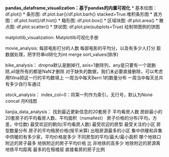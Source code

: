 **pandas_dataframe_visualization：基于pandas的内置可视化**
	* 基本绘图：df.plot()
	* 条形图: df.plot.bar()/df.plot.barh() stacked=True:堆积条形图
	* 直方图：df.plot.hist()/df.hist()
	* 箱形图: df.plot.box()
	* 区域块图: df.plot.area()
	* 散点图: df.plot.scatter()
	* 饼状图: df.plot.pie(subplots=True) 绘制带图例的饼图
	
matplotlib_visualization: Matplotlib可视化手册	


movie_analysis:
	每部电影打分的人数
	每部电影的平均分，以及有多少人打分
	脏数据处理，把字符串id转化为int
	merge
	sort_values(排序)
	
bike_analysis：
	dropna默认是删掉行, axis=1删除列，any是只要有一个就删除,all是所有的都是NaN才删除
	对于缺失的数据，我们未必要直接删除，可以考虑用fillna把这一行的平均数填上
	一周当中每天Berri 1的数量分布
	一周当中每天总共有多少自行车通过
	
stock_analysis：
	index_col=0：将第一列作为索引，无行号，默认为None
	concat
	月K线图

lianjia_data_analysis：
	找到最近更新信息的20套房子
	平均看房人数
	房龄最小的20套房子的平均看房人数、平均面积（nsmallest）
	房子价格的分布(平均，方差，中位数)
	最受欢迎的朝向(平均看房人数)
	最受欢迎的房型
	最受关注的小区
	房型数量分布
	房子的平均租房价格(按平米算)
	出租房源最多的小区
	集中供暖和非集中供暖的有多少家，平均价格是多少
	不同房型的平均/最大/最小面积
	 哪个地铁口附近的房子最多
	 地铁附近的房子平均价格 比 非地铁的高多少
	 地铁附近的房源离地铁平均距离
	 最多的在租楼层
	 直接看房的房子比例
